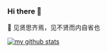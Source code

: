 ### Hi there 👋

💬 见贤思齐焉，见不贤而内自省也

[![my github stats](https://github-readme-stats.vercel.app/api?username=Bpazy&show_icons=true&hide_title=true])](https://github.com/Bpazy)
